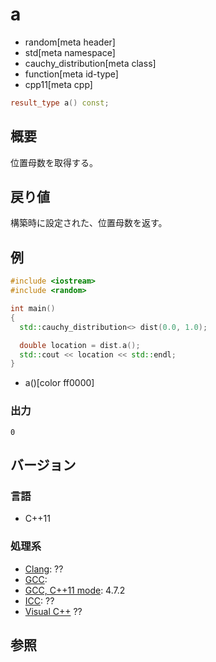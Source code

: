 # a
* random[meta header]
* std[meta namespace]
* cauchy_distribution[meta class]
* function[meta id-type]
* cpp11[meta cpp]

```cpp
result_type a() const;
```

## 概要
位置母数を取得する。


## 戻り値
構築時に設定された、位置母数を返す。


## 例
```cpp example
#include <iostream>
#include <random>

int main()
{
  std::cauchy_distribution<> dist(0.0, 1.0);

  double location = dist.a();
  std::cout << location << std::endl;
}
```
* a()[color ff0000]

### 出力
```
0
```

## バージョン
### 言語
- C++11

### 処理系
- [Clang](/implementation.md#clang): ??
- [GCC](/implementation.md#gcc): 
- [GCC, C++11 mode](/implementation.md#gcc): 4.7.2
- [ICC](/implementation.md#icc): ??
- [Visual C++](/implementation.md#visual_cpp) ??


## 参照


